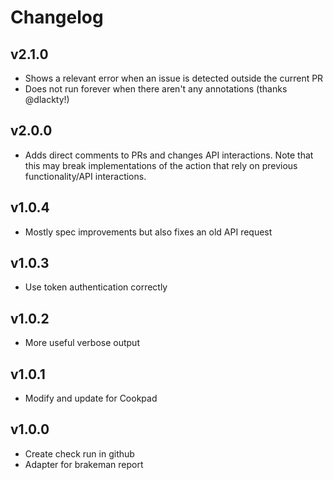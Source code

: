 # Changelog

## v2.1.0

- Shows a relevant error when an issue is detected outside the current PR
- Does not run forever when there aren't any annotations (thanks @dlackty!)

## v2.0.0

- Adds direct comments to PRs and changes API interactions. Note that this may break implementations of the action that rely on previous functionality/API interactions.

## v1.0.4

- Mostly spec improvements but also fixes an old API request

## v1.0.3

- Use token authentication correctly

## v1.0.2

- More useful verbose output

## v1.0.1

- Modify and update for Cookpad

## v1.0.0

- Create check run in github
- Adapter for brakeman report
